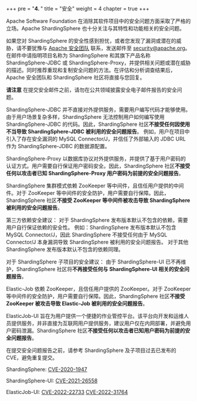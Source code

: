 +++
pre = "<b>4. </b>"
title = "安全"
weight = 4
chapter = true
+++

Apache Software Foundation 在消除其软件项目中的安全问题方面采取了严格的立场。Apache ShardingSphere 也十分关注与其特性和功能相关的安全问题。

如果您对 ShardingSphere 的安全性感到担忧，或者您发现了漏洞或潜在的威胁，请不要犹豫与 [Apache 安全团队](http://www.apache.org/security/) 联系，发送邮件至 [security@apache.org](mailto:security@apache.org)。
在邮件中请指明项目名称为 ShardingSphere 和其旗下产品名称 ShardingSphere-JDBC 或 ShardingSphere-Proxy，并提供相关问题或潜在威胁的描述。同时推荐重现和复制安全问题的方法。在评估和分析调查结果后，Apache 安全团队和 ShardingSphere 社区将直接与您回复。

**请注意** 在提交安全邮件之前，请勿在公共领域披露安全电子邮件报告的安全问题。

ShardingSphere-JDBC 并不直接对外提供服务，需要用户编写代码才能够使用。由于用户场景复杂多样，ShardingSphere 无法控制用户如何编写使用 ShardingSphere-JDBC 的代码。因此，ShardingSphere 社区**不接受任何因使用不当导致 ShardingSphere-JDBC 被利用的安全问题报告**。
例如，用户在项目中引入了存在安全漏洞的 MySQL Connector/J，并信任了外部输入的 JDBC URL 作为 ShardingSphere-JDBC 的数据源配置。

ShardingSphere-Proxy 以数据库协议对外提供服务，并提供了基于用户密码的认证方式。用户需要自行保证用户密码安全。因此，ShardingSphere 社区**不接受任何以攻击者已知 ShardingSphere-Proxy 用户密码为前提的安全问题报告**。

ShardingSphere 集群模式依赖 ZooKeeper 等中间件，且信任用户提供的中间件。对于 ZooKeeper 等中间件的安全防护，用户需要自行保障。因此，ShardingSphere 社区**不接受 ZooKeeper 等中间件被攻击导致 ShardingSphere 被利用的安全问题报告**。

第三方依赖安全建议：
对于 ShardingSphere 发布版本默认不包含的依赖，需要用户自行保证依赖的安全性。
例如：ShardingSphere 发布版本默认不包含 MySQL Connector/J，因此 ShardingSphere 不接受任何由于 MySQL Connector/J 本身漏洞导致 ShardingSphere 被利用的安全问题报告。
对于其他 ShardingSphere 发布版本默认不包含的依赖同理。

对于 ShardingSphere 子项目的安全建议：
由于 ShardingSphere-UI 已不再维护，ShardingSphere 社区将**不再接受任何与 ShardingSphere-UI 相关的安全问题报告**。

Elastic-Job 依赖 ZooKeeper，且信任用户提供的 ZooKeeper。对于 ZooKeeper 等中间件的安全防护，用户需要自行保障。因此，ShardingSphere 社区**不接受 ZooKeeper 被攻击导致 Elastic-Job 被利用的安全问题报告**。

ElasticJob-UI 旨在为用户提供一个便捷的作业管控平台。该平台向开发和运维人员提供服务，并非直接为互联网用户提供服务，建议用户仅在内网部署，并避免用户密码泄漏。ShardingSphere 社区**不接受任何以攻击者已知用户密码为前提的安全问题报告**。

在提交安全问题报告之前，请参考 ShardingSphere 及子项目过去已发布的 CVE，避免重复提交。

ShardingSphere:
[CVE-2020-1947](https://www.cve.org/CVERecord?id=CVE-2020-1947)

ShardingSphere-UI:
[CVE-2021-26558](https://www.cve.org/CVERecord?id=CVE-2021-26558)

ElasticJob-UI:
[CVE-2022-22733](https://www.cve.org/CVERecord?id=CVE-2022-22733)
[CVE-2022-31764](https://www.cve.org/CVERecord?id=CVE-2022-31764)

